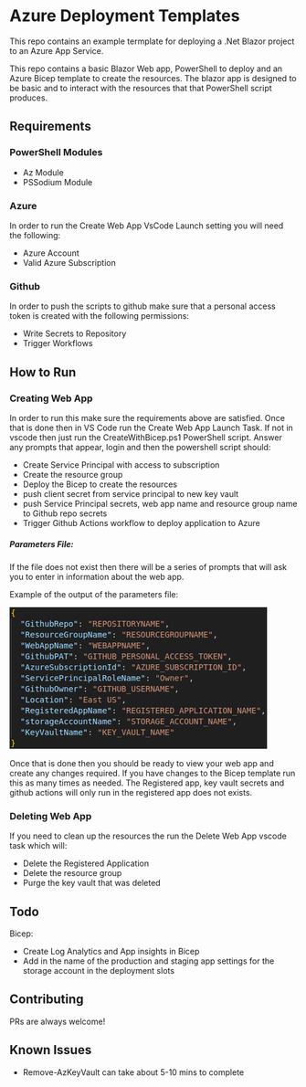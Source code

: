# Azure Deployment Templates
This repo contains an example termplate for deploying a .Net Blazor project to an Azure App Service.

This repo contains a basic Blazor Web app, PowerShell to deploy and an Azure Bicep template to create the resources. The blazor app is designed to be basic and to interact with the resources that that PowerShell script produces.

## Requirements

### PowerShell Modules
- Az Module
- PSSodium Module

### Azure
In order to run the Create Web App VsCode Launch setting you will need the following: 
- Azure Account
- Valid Azure Subscription

### Github
In order to push the scripts to github make sure that a personal access token is created with the following permissions:
- Write Secrets to Repository
- Trigger Workflows

## How to Run

### Creating Web App
In order to run this make sure the requirements above are satisfied. Once that is done then in VS Code run the Create Web App Launch Task. If not in vscode then just run the CreateWithBicep.ps1 PowerShell script. Answer any prompts that appear, login and then the powershell script should:
- Create Service Principal with access to subscription
- Create the resource group
- Deploy the Bicep to create the resources
- push client secret from service principal to new key vault
- push Service Principal secrets, web app name and resource group name to Github repo secrets
- Trigger Github Actions workflow to deploy application to Azure

##### Parameters File:
If the file does not exist then there will be a series of prompts that will ask you to enter in information about the web app.

Example of the output of the parameters file:

![Alt text](/documentation/images/paramatersExample.png)


Once that is done then you should be ready to view your web app and create any changes required. If you have changes to the Bicep template run this as many times as needed. The Registered app, key vault secrets and github actions will only run in the registered app does not exists.

### Deleting Web App
If you need to clean up the resources the run the Delete Web App vscode task which will:
- Delete the Registered Application
- Delete the resource group
- Purge the key vault that was deleted

## Todo
Bicep:
- Create Log Analytics and App insights in Bicep
- Add in the name of the production and staging app settings for the storage account in the deployment slots

## Contributing
PRs are always welcome!

## Known Issues
- Remove-AzKeyVault can take about 5-10 mins to complete